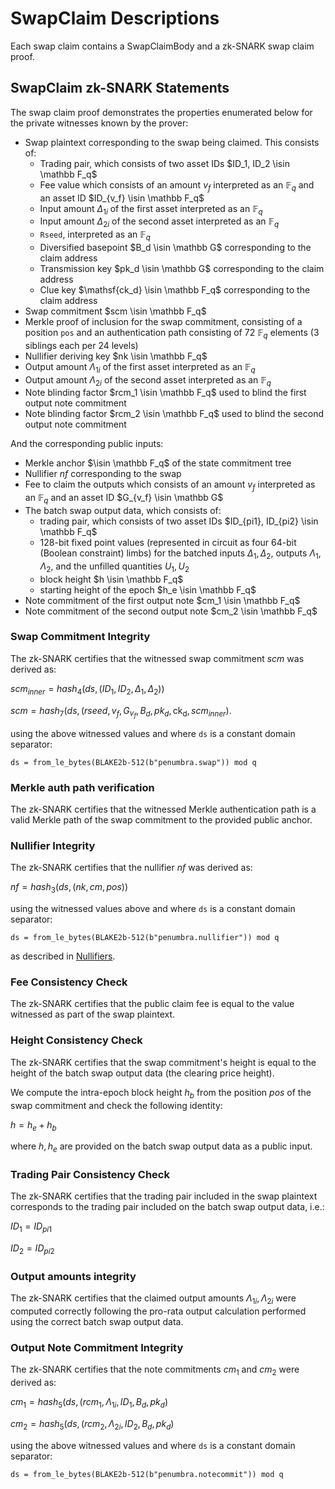 # SwapClaim Descriptions

Each swap claim contains a SwapClaimBody and a zk-SNARK swap claim proof.

## SwapClaim zk-SNARK Statements

The swap claim proof demonstrates the properties enumerated below for the private witnesses known by the prover:

* Swap plaintext corresponding to the swap being claimed. This consists of:
  * Trading pair, which consists of two asset IDs $ID_1, ID_2 \isin \mathbb F_q$
  * Fee value which consists of an amount $v_f$ interpreted as an $\mathbb F_q$ and
 an asset ID $ID_{v_f} \isin \mathbb F_q$
  * Input amount $\Delta_{1i}$ of the first asset interpreted as an $\mathbb F_q$
  * Input amount $\Delta_{2i}$ of the second asset interpreted as an $\mathbb F_q$
  * `Rseed`, interpreted as an $\mathbb F_q$
  * Diversified basepoint $B_d \isin \mathbb G$ corresponding to the claim address
  * Transmission key $pk_d \isin \mathbb G$ corresponding to the claim address
  * Clue key $\mathsf{ck_d} \isin \mathbb F_q$ corresponding to the claim address
* Swap commitment $scm \isin \mathbb F_q$
* Merkle proof of inclusion for the swap commitment, consisting of a position `pos` and an authentication path consisting of 72 $\mathbb F_q$ elements (3 siblings each per 24 levels)
* Nullifier deriving key $nk \isin \mathbb F_q$
* Output amount $\Lambda_{1i}$ of the first asset interpreted as an $\mathbb F_q$
* Output amount $\Lambda_{2i}$ of the second asset interpreted as an $\mathbb F_q$
* Note blinding factor $rcm_1 \isin \mathbb F_q$ used to blind the first output note commitment
* Note blinding factor $rcm_2 \isin \mathbb F_q$ used to blind the second output note commitment

And the corresponding public inputs:

* Merkle anchor $\isin \mathbb F_q$ of the state commitment tree
* Nullifier $nf$ corresponding to the swap
* Fee to claim the outputs which consists of an amount $v_f$ interpreted as an $\mathbb F_q$ and
 an asset ID $G_{v_f} \isin \mathbb G$
* The batch swap output data, which consists of:
  * trading pair, which consists of two asset IDs $ID_{pi1}, ID_{pi2} \isin \mathbb F_q$
  * 128-bit fixed point values (represented in circuit as four 64-bit (Boolean constraint) limbs) for the batched inputs $\Delta_1, \Delta_2$, outputs $\Lambda_1, \Lambda_2$, and the unfilled quantities $U_1, U_2$
  * block height $h \isin \mathbb F_q$
  * starting height of the epoch $h_e \isin \mathbb F_q$
* Note commitment of the first output note $cm_1 \isin \mathbb F_q$
* Note commitment of the second output note $cm_2 \isin \mathbb F_q$

### Swap Commitment Integrity

The zk-SNARK certifies that the witnessed swap commitment $scm$ was derived as:

$scm_{inner} = hash_4(ds, (ID_1, ID_2, \Delta_1, \Delta_2))$

$scm = hash_7(ds, (rseed, v_f, G_{v_f}, B_d, pk_d, \mathsf{ck_d}, scm_{inner})$.

using the above witnessed values and where `ds` is a constant domain separator:

`ds = from_le_bytes(BLAKE2b-512(b"penumbra.swap")) mod q`

### Merkle auth path verification

The zk-SNARK certifies that the witnessed Merkle authentication path is a valid Merkle path of the swap commitment to the provided public anchor.

### Nullifier Integrity

The zk-SNARK certifies that the nullifier $nf$ was derived as:

$nf = hash_3(ds, (nk, cm, pos))$

using the witnessed values above and where `ds` is a constant domain separator:

`ds = from_le_bytes(BLAKE2b-512(b"penumbra.nullifier")) mod q`

as described in [Nullifiers](../notes/nullifiers.md).

### Fee Consistency Check

The zk-SNARK certifies that the public claim fee is equal to the value
witnessed as part of the swap plaintext.

### Height Consistency Check

The zk-SNARK certifies that the swap commitment's height is equal to the height
of the batch swap output data (the clearing price height).

We compute the intra-epoch block height $h_b$ from the position $pos$ of the swap
commitment and check the following identity:

$h = h_e + h_b$

where $h, h_e$ are provided on the batch swap output data as a public input.

### Trading Pair Consistency Check

The zk-SNARK certifies that the trading pair included in the swap plaintext corresponds
to the trading pair included on the batch swap output data, i.e.:

$ID_1 = ID_{pi1}$

$ID_2 = ID_{pi2}$

### Output amounts integrity

The zk-SNARK certifies that the claimed output amounts $\Lambda_{1i}, \Lambda_{2i}$
were computed correctly following the pro-rata output calculation performed
using the correct batch swap output data.

### Output Note Commitment Integrity

The zk-SNARK certifies that the note commitments $cm_1$ and $cm_2$ were derived as:

$cm_1 = hash_5(ds, (rcm_1, \Lambda_{1i}, ID_1, B_d, pk_d)$

$cm_2 = hash_5(ds, (rcm_2, \Lambda_{2i}, ID_2, B_d, pk_d)$

using the above witnessed values and where `ds` is a constant domain separator:

`ds = from_le_bytes(BLAKE2b-512(b"penumbra.notecommit")) mod q`
